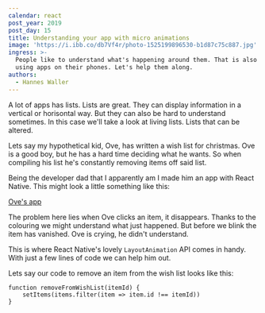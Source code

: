 ```yaml
---
calendar: react
post_year: 2019
post_day: 15
title: Understanding your app with micro animations
image: 'https://i.ibb.co/db7Vf4r/photo-1525199896530-b1d87c75c887.jpg'
ingress: >-
  People like to understand what's happening around them. That is also true when
  using apps on their phones. Let's help them along.
authors:
  - Hannes Waller
---
```

A lot of apps has lists. Lists are great. They can display information in a vertical or horisontal way. But they can also be hard to understand sometimes. In this case we'll take a look at living lists. Lists that can be altered. 

Lets say my hypothetical kid, Ove, has written a wish list for christmas. Ove is a good boy, but he has a hard time deciding what he wants. So when compiling his list he's constantly removing items off said list. 

Being the developer dad that I apparently am I made him an app with React Native. This might look a little something like this:

[Ove's app](https://i.ibb.co/znRvN5G/ove.png)

The problem here lies when Ove clicks an item, it disappears. Thanks to the colouring we might understand what just happened. But before we blink the item has vanished. Ove is crying, he didn't understand.

This is where React Native's lovely `LayoutAnimation` API comes in handy. With just a few lines of code we can help him out.

Lets say our code to remove an item from the wish list looks like this:

```
function removeFromWishList(itemId) {
    setItems(items.filter(item => item.id !== itemId))
}
```
